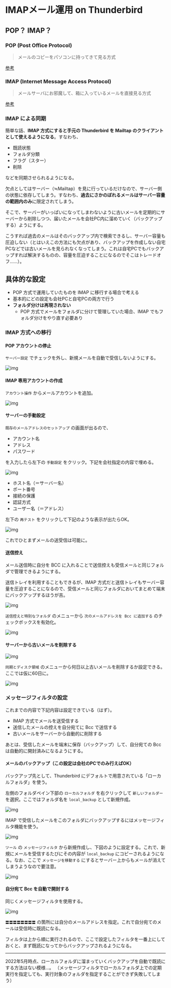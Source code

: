 # IMAPメール運用 on Thunderbird

## POP？ IMAP？

### POP (Post Office Protocol)

> メールのコピーをパソコンに持ってきて見る方式

[参考](https://wa3.i-3-i.info/word12686.html)

### IMAP (Internet Message Access Protocol)

> メールサーバにお邪魔して、箱に入っているメールを直接見る方式

[参考](https://wa3.i-3-i.info/word1136.html)

### IMAP による同期

簡単な話、**IMAP 方式にすると手元の Thunderbird を Mailtap のクライアントとして使えるようになる**。すなわち、

+ 既読状態
+ フォルダ分類
+ フラグ（スター）
+ 削除

などを同期させられるようになる。

欠点としてはサーバー（≒Mailtap）を見に行っているだけなので、サーバー側の状態に依存してしまう。すなわち、**過去にさかのぼれるメールはサーバー容量の範囲内のみ**に限定されてしまう。

そこで、サーバーがいっぱいになってしまわないように古いメールを定期的にサーバーから削除しつつ、届いたメールを会社PC内に溜めていく（バックアップする）ようにする。

こうすれば過去のメールはそのバックアップ内で検索できるし、サーバー容量も圧迫しない（とはいえこの方法にも欠点があり、バックアップを作成しない自宅PCなどでは古いメールを見られなくなってしまう。これは自宅PCでもバックアップすれば解決するものの、容量を圧迫することになるのでそこはトレードオフ……）。

## 具体的な設定

+ POP 方式で運用していたものを IMAP に移行する場合で考える
+ 基本的にどの設定も会社PCと自宅PCの両方で行う
+ **フォルダ分けは再現されない**
    + POP 方式でメールをフォルダに分けて管理していた場合、IMAP でもフォルダ分けをやり直す必要あり

### IMAP 方式への移行

#### POP アカウントの停止

`サーバー設定` でチェックを外し、新規メールを自動で受信しないようにする。

![img](./attach/image_20220511192955.png)

#### IMAP 専用アカウントの作成

`アカウント操作` からメールアカウントを追加。

![img](./attach/image_20220511193125.png)

#### サーバーの手動設定

`既存のメールアドレスのセットアップ` の画面が出るので、

+ アカウント名
+ アドレス
+ パスワード

を入力したら左下の `手動設定` をクリック。下記を会社指定の内容で埋める。

![img](./attach/image_20220517160449.png)

+ ホスト名（＝サーバー名）
+ ポート番号
+ 接続の保護
+ 認証方式
+ ユーザー名（＝アドレス）


左下の `再テスト` をクリックして下記のような表示が出たらOK。

![img](./attach/image_20220511193545.png)

これでひとまずメールの送受信は可能に。

#### 送信控え

メール送信時に自分を BCC に入れることで送信控えも受信メールと同じフォルダで管理できるようにする。

送信トレイを利用することもできるが、IMAP 方式だと送信トレイもサーバー容量を圧迫することになるので、受信メールと同じフォルダにおいてまとめて端末にバックアップするほうが吉。

![img](./attach/image_20220512175943.png)

`送信控えと特別なフォルダ` のメニューから `次のメールアドレスを Bcc に追加する` のチェックボックスを有効化。

![img](./attach/image_20220512180032.png)

#### サーバーから古いメールを削除する

![img](./attach/image_20220512180324.png)

`同期とディスク領域` のメニューから何日以上古いメールを削除するか設定できる。ここでは仮に60日に。

![img](./attach/image_20220512180343.png)

### メッセージフィルタの設定

これまでの内容で下記内容は設定できている（はず）。

+ IMAP 方式でメールを送受信する
+ 送信したメールの控えを自分宛てに Bcc で送信する
+ 古いメールをサーバーから自動的に削除する

あとは、受信したメールを端末に保存（バックアップ）して、自分宛ての Bcc は自動的に開封済みになるようにする。

#### メールのバックアップ（この設定は会社のPCでのみ行えばOK）

バックアップ先として、Thunderbird にデフォルトで用意されている「ローカルフォルダ」を使う。

左側のフォルダペイン下部の `ローカルフォルダ` を右クリックして `新しいフォルダー` を選択。ここではフォルダ名を `local_backup` として新規作成。

![img](./attach/image_20220512181837.png)

IMAP で受信したメールをこのフォルダにバックアップするにはメッセージフィルタ機能を使う。

![img](./attach/image_20220512181954.png)

`ツール` の `メッセージフィルタ` から新規作成し、下図のように設定する。これで、新規にメールを受信するたびにその内容が `local_backup` にコピーされるようになる。なお、ここで `メッセージを移動する` にするとサーバー上からもメールが消えてしまうようなので要注意。

![img](./attach/image_20220512182321.png)


#### 自分宛て Bcc を自動で開封する


同じくメッセージフィルタを使用する。

![img](./attach/image_20220512182809.png)

`〓〓〓〓〓〓〓〓` の箇所には自分のメールアドレスを指定。これで自分宛てのメールは受信時に既読になる。

フィルタは上から順に実行されるので、ここで設定したフィルタを一番上にしておくと、まず既読になってからバックアップされるようになる。

------------------------------

2022年5月時点、ローカルフォルダに溜まっていくバックアップを自動で既読にする方法はない模様…。
（メッセージフィルタでローカルフォルダ上での定期実行を指定しても、実行対象のフォルダを指定することができず失敗してしまう）